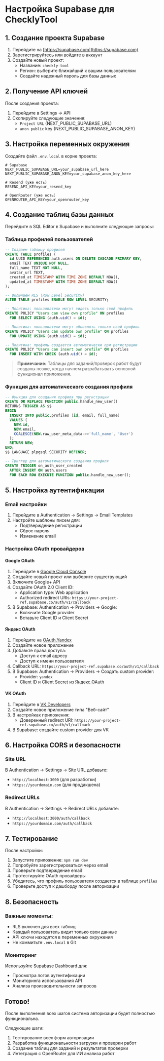 # Настройка Supabase для ChecklyTool

## 1. Создание проекта Supabase

1. Перейдите на [https://supabase.com](https://supabase.com)
2. Зарегистрируйтесь или войдите в аккаунт
3. Создайте новый проект:
   - Название: `checkly-tool`
   - Регион: выберите ближайший к вашим пользователям
   - Создайте надежный пароль для базы данных

## 2. Получение API ключей

После создания проекта:

1. Перейдите в Settings → API
2. Скопируйте следующие значения:
   - `Project URL` (NEXT_PUBLIC_SUPABASE_URL)
   - `anon public` key (NEXT_PUBLIC_SUPABASE_ANON_KEY)

## 3. Настройка переменных окружения

Создайте файл `.env.local` в корне проекта:

```env
# Supabase
NEXT_PUBLIC_SUPABASE_URL=your_supabase_url_here
NEXT_PUBLIC_SUPABASE_ANON_KEY=your_supabase_anon_key_here

# Resend (уже есть)
RESEND_API_KEY=your_resend_key

# OpenRouter (уже есть)
OPENROUTER_API_KEY=your_openrouter_key
```

## 4. Создание таблиц базы данных

Перейдите в SQL Editor в Supabase и выполните следующие запросы:

### Таблица профилей пользователей
```sql
-- Создаем таблицу профилей
CREATE TABLE profiles (
  id UUID REFERENCES auth.users ON DELETE CASCADE PRIMARY KEY,
  email TEXT UNIQUE NOT NULL,
  full_name TEXT NOT NULL,
  avatar_url TEXT,
  created_at TIMESTAMP WITH TIME ZONE DEFAULT NOW(),
  updated_at TIMESTAMP WITH TIME ZONE DEFAULT NOW()
);

-- Включаем RLS (Row Level Security)
ALTER TABLE profiles ENABLE ROW LEVEL SECURITY;

-- Политика: пользователи могут видеть только свой профиль
CREATE POLICY "Users can view own profile" ON profiles
  FOR SELECT USING (auth.uid() = id);

-- Политика: пользователи могут обновлять только свой профиль
CREATE POLICY "Users can update own profile" ON profiles
  FOR UPDATE USING (auth.uid() = id);

-- Политика: профиль создается автоматически при регистрации
CREATE POLICY "Users can insert own profile" ON profiles
  FOR INSERT WITH CHECK (auth.uid() = id);
```

> **Примечание:** Таблицы для заданий/проверок работ будут созданы позже, когда начнем разрабатывать основной функционал приложения.

### Функция для автоматического создания профиля
```sql
-- Функция для создания профиля при регистрации
CREATE OR REPLACE FUNCTION public.handle_new_user()
RETURNS TRIGGER AS $$
BEGIN
  INSERT INTO public.profiles (id, email, full_name)
  VALUES (
    NEW.id,
    NEW.email,
    COALESCE(NEW.raw_user_meta_data->>'full_name', 'User')
  );
  RETURN NEW;
END;
$$ LANGUAGE plpgsql SECURITY DEFINER;

-- Триггер для автоматического создания профиля
CREATE TRIGGER on_auth_user_created
  AFTER INSERT ON auth.users
  FOR EACH ROW EXECUTE FUNCTION public.handle_new_user();
```

## 5. Настройка аутентификации

### Email настройки
1. Перейдите в Authentication → Settings → Email Templates
2. Настройте шаблоны писем для:
   - Подтверждение регистрации
   - Сброс пароля
   - Изменение email

### Настройка OAuth провайдеров

#### Google OAuth
1. Перейдите в [Google Cloud Console](https://console.cloud.google.com/)
2. Создайте новый проект или выберите существующий
3. Включите Google+ API
4. Создайте OAuth 2.0 Client ID:
   - Application type: Web application
   - Authorized redirect URIs: `https://your-project-ref.supabase.co/auth/v1/callback`
5. В Supabase: Authentication → Providers → Google:
   - Включите Google provider
   - Вставьте Client ID и Client Secret

#### Яндекс OAuth
1. Перейдите на [OAuth.Yandex](https://oauth.yandex.ru/)
2. Создайте новое приложение
3. Добавьте права доступа:
   - Доступ к email адресу
   - Доступ к имени пользователя
4. Callback URL: `https://your-project-ref.supabase.co/auth/v1/callback`
5. В Supabase: Authentication → Providers → Создать custom provider:
   - Provider: `yandex`
   - Client ID и Client Secret из Яндекс.OAuth

#### VK OAuth
1. Перейдите в [VK Developers](https://dev.vk.com/)
2. Создайте новое приложение типа "Веб-сайт"
3. В настройках приложения:
   - Доверенный redirect URI: `https://your-project-ref.supabase.co/auth/v1/callback`
4. В Supabase: создайте custom provider для VK

## 6. Настройка CORS и безопасности

### Site URL
В Authentication → Settings → Site URL добавьте:
- `http://localhost:3000` (для разработки)
- `https://yourdomain.com` (для продакшена)

### Redirect URLs
В Authentication → Settings → Redirect URLs добавьте:
- `http://localhost:3000/auth/callback`
- `https://yourdomain.com/auth/callback`

## 7. Тестирование

После настройки:

1. Запустите приложение: `npm run dev`
2. Попробуйте зарегистрироваться через email
3. Проверьте подтверждение email
4. Протестируйте OAuth провайдеры
5. Убедитесь, что профиль пользователя создается в таблице `profiles`
6. Проверьте доступ к дашборду после авторизации

## 8. Безопасность

### Важные моменты:
- RLS включен для всех таблиц
- Каждый пользователь видит только свои данные
- API ключи находятся в переменных окружения
- Не коммитьте `.env.local` в Git

### Мониторинг
Используйте Supabase Dashboard для:
- Просмотра логов аутентификации
- Мониторинга использования API
- Анализа производительности запросов

## Готово! 

После выполнения всех шагов система авторизации будет полностью функциональна.

Следующие шаги:
1. Тестирование всех форм авторизации
2. Разработка функциональности загрузки и проверки работ
3. Создание таблиц для заданий и результатов проверки
4. Интеграция с OpenRouter для ИИ анализа работ